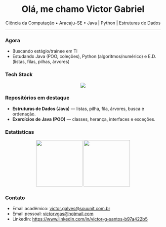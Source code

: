 <h1 align="center">Olá, me chamo Victor Gabriel</h1>
<p align="center">Ciência da Computação • Aracaju–SE • Java | Python | Estruturas de Dados</p>

---

### Agora
- Buscando estágio/trainee em TI
- Estudando Java (POO, coleções), Python (algoritmos/numérico) e E.D. (listas, filas, pilhas, árvores)

### Tech Stack
<p align="center">
  <img src="https://skillicons.dev/icons?i=java,python,git,github,docker,html,css,js,react,figma&perline=10" />
</p>

### Repositórios em destaque
- **Estruturas de Dados (Java)** — listas, pilha, fila, árvores, busca e ordenação.
- **Exercícios de Java (POO)** — classes, herança, interfaces e exceções.

### Estatísticas
<p align="center">
  <img height="150" src="https://github-readme-stats.vercel.app/api?username=vxctorgabriel&show_icons=true&hide_title=true&theme=tokyonight&hide_border=true" />
  <img height="150" src="https://github-readme-stats.vercel.app/api/top-langs/?username=vxctorgabriel&layout=compact&theme=tokyonight&hide_border=true" />
</p>

### Contato
- Email acadêmico: victor.galves@souunit.com.br  
- Email pessoal: victorvgas@hotmail.com  
- LinkedIn: https://www.linkedin.com/in/victor-g-santos-b97a422b5
